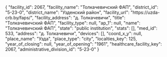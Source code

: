 {
    "facility_id": 2067,
    "facility_name": "Толкачевичский ФАП",
    "district_id": "5-23-0",
    "district_name": "Узденский район",
    "facility_url": "https:\/\/uzda-crb.by\/faps\/",
    "facility_address": "д. Толкачевичи",
    "title": "Толкачевичский ФАП",
    "facility_type": null,
    "ap_1": null,
    "name": "Толкачевичский ФАП",
    "state": "public institution",
    "stats": [],
    "med_id": 533,
    "address": "д. Толкачевичи",
    "devices": [],
    "coord_x_y": null,
    "place_name": "Узда",
    "place_type": "city",
    "localties_key": 125,
    "year_of_closing": null,
    "year_of_opening": "1961",
    "healthcare_facility_key": 2067,
    "administrative_division_id": "5-23-0"
}